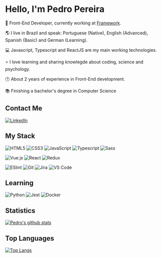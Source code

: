 

# Hello, I'm Pedro Pereira

:rocket: Front-End Developer, currently working at [Framework](https://frwk.com.br/).

:earth_americas: I live in Brazil and speak: Portuguese (Native), English (Advanced), Spanish (Basic) and German (Learning).

:computer: Javascript, Typescript and ReactJS are my main working technologies.

:star: I love learning and sharing knowlegde about coding, science and psychology.

:clock2: About 2 years of experience in Front-End development.

:books: Finishing a bachelor's degree in Computer Science

## Contact Me

[![LinkedIn](https://img.shields.io/badge/-LinkedIn-%23E44D27?style=rounded&logo=linkedin&logoColor=ffffff&color=0077B5)](https://www.linkedin.com/in/pedro-ant%C3%B4nio-david-914aa1129/)

## My Stack

![HTML5](https://img.shields.io/badge/-HTML5-%23E44D27?style=rounded&logo=html5&logoColor=ffffff)
![CSS3](https://img.shields.io/badge/-CSS3-%231572B6?style=rounded&logo=css3)
![JavaScript](https://img.shields.io/badge/-JavaScript-%23F7DF1C?style=rounded&logo=javascript&logoColor=000000&labelColor=%23F7DF1C&color=%23FFCE5A)
![Typescript](https://img.shields.io/badge/-Typescript-%23E44D27?style=rounded&logo=typescript&logoColor=ffffff&color=007ACC)
![Sass](https://img.shields.io/badge/-Sass-%23CC6699?style=flat-square&logo=sass&logoColor=ffffff)

![Vue.js](https://img.shields.io/badge/-Vue.js-%232c3e50?style=rounded&logo=Vue.js)
![React](https://img.shields.io/badge/-React-%23282C34?style=rounded&logo=react)
![Redux](https://img.shields.io/badge/-Redux-%23E44D27?style=rounded&logo=redux&logoColor=ffffff&color=764ABC)

![ESlint](https://img.shields.io/badge/-ESLint-%234B32C3?style=rounded&logo=eslint)
![Git](https://img.shields.io/badge/-Git-%23F05032?style=rounded&logo=git&logoColor=%23ffffff)
![Jira](https://img.shields.io/badge/-Jira-%23F05032?style=rounded&logo=jira&logoColor=%23ffffff&color=0052CC)
![VS Code](https://img.shields.io/badge/-VSCode-%23007ACC?style=rounded&logo=visual-studio-code)

## Learning

![Python](https://img.shields.io/badge/-Python-%23E44D27?style=rounded&logo=python&logoColor=ffffff&color=3776AB)
![Jest](https://img.shields.io/badge/-Jest-%23E44D27?style=rounded&logo=jest&logoColor=ffffff&color=C21325)
![Docker](https://img.shields.io/badge/-Docker-%23E44D27?style=rounded&logo=docker&logoColor=ffffff&color=2496ED)


## Statistics

[![Pedro's github stats](https://github-readme-stats.vercel.app/api?username=Ptdavid0&count_private=true&show_icons=true&theme=dracula&hide_rank=false)](https://github.com/Ptdavid0/github-readme-stats)

## Top Languages

[![Top Langs](https://github-readme-stats.vercel.app/api/top-langs/?username=Ptdavid0&theme=dracula)](https://github.com/Ptdavid0/github-readme-stats)
